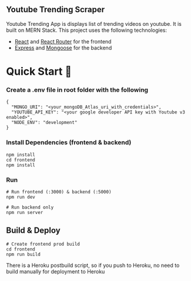 ## Youtube Trending Scraper

Youtube Trending App is displays list of trending videos on youtube. It is built on MERN Stack. This project uses the following technologies:
- [React](https://facebook.github.io/react/) and [React Router](https://reacttraining.com/react-router/) for the frontend
- [Express](http://expressjs.com/) and [Mongoose](http://mongoosejs.com/) for the backend

# Quick Start 🚀

### Create a .env file in root folder with the following

```
{
  "MONGO_URI": "<your_mongoDB_Atlas_uri_with_credentials>",
  "YOUTUBE_API_KEY": "<your google developer API key with Youtube v3 enabled>",
  "NODE_ENV": "development"
}
```

### Install Dependencies (frontend & backend)

```
npm install
cd frontend
npm install
```

### Run

```
# Run frontend (:3000) & backend (:5000)
npm run dev

# Run backend only
npm run server
```

## Build & Deploy

```
# Create frontend prod build
cd frontend
npm run build
```

There is a Heroku postbuild script, so if you push to Heroku, no need to build manually for deployment to Heroku


